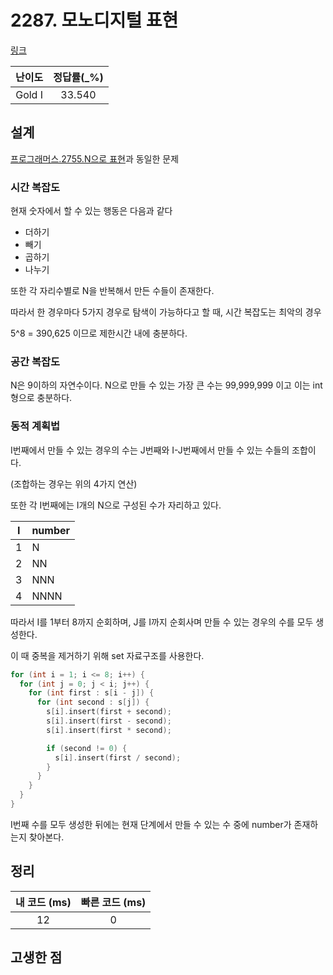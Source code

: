 # 2287. 모노디지털 표현

[링크](https://www.acmicpc.net/problem/2287)

| 난이도 | 정답률(\_%) |
| :----: | :---------: |
| Gold I |   33.540    |

## 설계

[프로그래머스.2755.N으로 표현](https://programmers.co.kr/learn/courses/30/lessons/2755)과 동일한 문제

### 시간 복잡도

현재 숫자에서 할 수 있는 행동은 다음과 같다

- 더하기
- 빼기
- 곱하기
- 나누기

또한 각 자리수별로 N을 반복해서 만든 수들이 존재한다.

따라서 한 경우마다 5가지 경우로 탐색이 가능하다고 할 때, 시간 복잡도는 최악의 경우

5^8 = 390,625 이므로 제한시간 내에 충분하다.

### 공간 복잡도

N은 9이하의 자연수이다. N으로 만들 수 있는 가장 큰 수는 99,999,999 이고 이는 int형으로 충분하다.

### 동적 계획법

I번째에서 만들 수 있는 경우의 수는 J번째와 I-J번째에서 만들 수 있는 수들의 조합이다.

(조합하는 경우는 위의 4가지 연산)

또한 각 I번째에는 I개의 N으로 구성된 수가 자리하고 있다.

|  I  | number |
| :-: | :----- |
|  1  | N      |
|  2  | NN     |
|  3  | NNN    |
|  4  | NNNN   |

따라서 I를 1부터 8까지 순회하며, J를 I까지 순회사며 만들 수 있는 경우의 수를 모두 생성한다.

이 때 중복을 제거하기 위해 set 자료구조를 사용한다.

```cpp
for (int i = 1; i <= 8; i++) {
  for (int j = 0; j < i; j++) {
    for (int first : s[i - j]) {
      for (int second : s[j]) {
        s[i].insert(first + second);
        s[i].insert(first - second);
        s[i].insert(first * second);

        if (second != 0) {
          s[i].insert(first / second);
        }
      }
    }
  }
}
```

I번째 수를 모두 생성한 뒤에는 현재 단계에서 만들 수 있는 수 중에 number가 존재하는지 찾아본다.

## 정리

| 내 코드 (ms) | 빠른 코드 (ms) |
| :----------: | :------------: |
|      12      |       0        |

## 고생한 점
